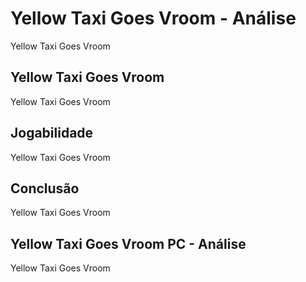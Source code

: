 ---
---

# Yellow Taxi Goes Vroom - Análise

Yellow Taxi Goes Vroom

## Yellow Taxi Goes Vroom

Yellow Taxi Goes Vroom

## Jogabilidade

Yellow Taxi Goes Vroom

## Conclusão

Yellow Taxi Goes Vroom

## Yellow Taxi Goes Vroom PC - Análise

Yellow Taxi Goes Vroom
